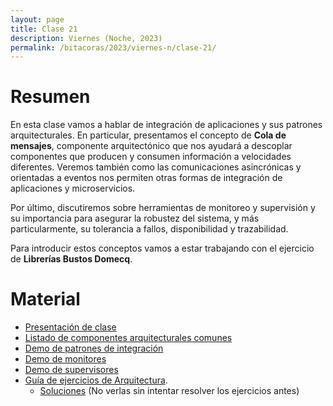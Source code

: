 ```yaml
---
layout: page
title: Clase 21
description: Viernes (Noche, 2023)
permalink: /bitacoras/2023/viernes-n/clase-21/
---
```


# Resumen

En esta clase vamos a hablar de integración de aplicaciones y sus patrones arquitecturales. En particular, presentamos el concepto de **Cola de mensajes**, componente arquitectónico que nos ayudará a descoplar componentes que producen y consumen información a velocidades diferentes. Veremos también como las comunicaciones asincrónicas y orientadas a eventos nos permiten otras formas de integración de aplicaciones y microservicios. 

Por último, discutiremos sobre herramientas de monitoreo y supervisión y su importancia para asegurar la robustez del sistema, y más particularmente, su tolerancia a fallos, disponibilidad y trazabilidad. 

Para introducir estos conceptos vamos a estar trabajando con el ejercicio de **Librerías Bustos Domecq**. 


# Material

- [Presentación de clase](https://docs.google.com/presentation/d/1QbezkA-rlufd3CKKPbEHCCN4KSYGZnsmxGkJ4saTdi8/edit#slide=id.g35f391192_00)
- [Listado de componentes arquitecturales comunes](https://docs.google.com/document/d/1LWr7tDy47qFQt8Y1XOGFWCra9NQkugqsSxSPt9QMiKs/edit#heading=h.n9ul1ib5i4m)
- [Demo de patrones de integración](https://github.com/flbulgarelli/integration_patterns)
- [Demo de monitores](https://github.com/flbulgarelli/prometheus-sample)
- [Demo de supervisores](https://github.com/flbulgarelli/supervisord-sample) 
- [Guía de ejercicios de Arquitectura](https://docs.google.com/document/d/1snIOX5rNp3kwEkWF3R04-KuujUbMTOz1wanl3Rut0Ts/edit?usp=sharing).
    - [Soluciones](https://docs.google.com/document/d/1zQPyGbnyKMsMNedsSnFWLobyGUUU2KTuGOyoPIsvnSw/edit#heading=h.o8eoqhxo0gxt) (No verlas sin intentar resolver los ejercicios antes)
